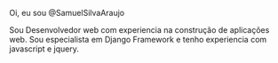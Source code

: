 Oi, eu sou @SamuelSilvaAraujo

Sou Desenvolvedor web com experiencia na construção de aplicações web. 
Sou especialista em Django Framework e tenho experiencia com javascript e jquery.
